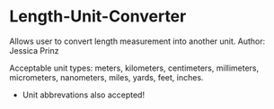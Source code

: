 # Length-Unit-Converter
Allows user to convert length measurement into another unit.
Author: Jessica Prinz

Acceptable unit types: meters, kilometers, centimeters, millimeters, micrometers, nanometers, miles, yards, feet, inches.

* Unit abbrevations also accepted!

